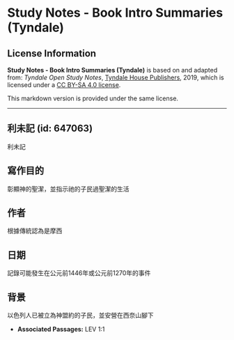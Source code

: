 # Study Notes - Book Intro Summaries (Tyndale)

## License Information

**Study Notes - Book Intro Summaries (Tyndale)** is based on and adapted from: _Tyndale Open Study Notes_, [Tyndale House Publishers](https://tyndaleopenresources.com/), 2019, which is licensed under a [CC BY-SA 4.0 license](https://creativecommons.org/licenses/by-sa/4.0/legalcode.en).

This markdown version is provided under the same license.



--------------------------------

## 利未記 (id: 647063)

利未記

寫作目的
----

彰顯神的聖潔，並指示祂的子民過聖潔的生活

作者
--

根據傳統認為是摩西

日期
--

記錄可能發生在公元前1446年或公元前1270年的事件

背景
--

以色列人已被立為神盟約的子民，並安營在西奈山腳下

* **Associated Passages:** LEV 1:1

